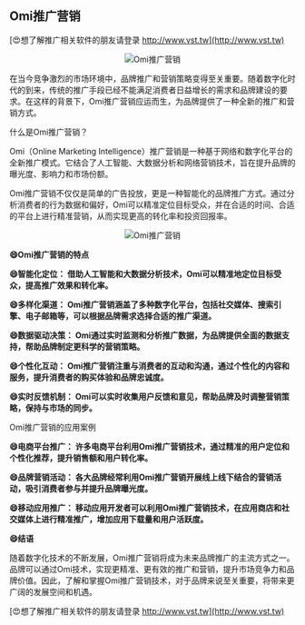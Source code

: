 ## **Omi推广营销**

[😍想了解推广相关软件的朋友请登录 http://www.vst.tw](http://www.vst.tw)

 <center><img src="https://vst.tw/MP4/tuiguang/png/0.png" alt="Omi推广营销"></center>

在当今竞争激烈的市场环境中，品牌推广和营销策略变得至关重要。随着数字化时代的到来，传统的推广手段已经不能满足消费者日益增长的需求和品牌建设的要求。在这样的背景下，Omi推广营销应运而生，为品牌提供了一种全新的推广和营销方式。

什么是Omi推广营销？

Omi（Online Marketing Intelligence）推广营销是一种基于网络和数字化平台的全新推广模式。它结合了人工智能、大数据分析和网络营销技术，旨在提升品牌的曝光度、影响力和市场份额。

Omi推广营销不仅仅是简单的广告投放，更是一种智能化的品牌推广方式。通过分析消费者的行为数据和偏好，Omi可以精准定位目标受众，并在合适的时间、合适的平台上进行精准营销，从而实现更高的转化率和投资回报率。

 <center><img src="https://vst.tw/MP4/tuiguang/png/0.png" alt="Omi推广营销"></center>

**😄Omi推广营销的特点**

**😄智能化定位： 借助人工智能和大数据分析技术，Omi可以精准地定位目标受众，提高推广效果和转化率。**

**😄多样化渠道： Omi推广营销涵盖了多种数字化平台，包括社交媒体、搜索引擎、电子邮箱等，可以根据品牌需求选择合适的推广渠道。**

**😄数据驱动决策： Omi通过实时监测和分析推广数据，为品牌提供全面的数据支持，帮助品牌制定更科学的营销策略。**

**😄个性化互动： Omi推广营销注重与消费者的互动和沟通，通过个性化的内容和服务，提升消费者的购买体验和品牌忠诚度。**

**😄实时反馈机制： Omi可以实时收集用户反馈和意见，帮助品牌及时调整营销策略，保持与市场的同步。**

Omi推广营销的应用案例

**😄电商平台推广： 许多电商平台利用Omi推广营销技术，通过精准的用户定位和个性化推荐，提升销售额和用户转化率。**

**😄品牌营销活动： 各大品牌经常利用Omi推广营销开展线上线下结合的营销活动，吸引消费者参与并提升品牌曝光度。**

**😄移动应用推广： 移动应用开发者可以利用Omi推广营销技术，在应用商店和社交媒体上进行精准推广，增加应用下载量和用户活跃度。**

**😄结语**

随着数字化技术的不断发展，Omi推广营销将成为未来品牌推广的主流方式之一。品牌可以通过Omi技术，实现更精准、更有效的推广和营销，提升市场竞争力和品牌价值。因此，了解和掌握Omi推广营销技术，对于品牌来说至关重要，将带来更广阔的发展空间和机遇。

[😍想了解推广相关软件的朋友请登录 http://www.vst.tw](http://www.vst.tw)



